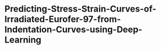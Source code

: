 # Predicting-Stress-Strain-Curves-of-Irradiated-Eurofer-97-from-Indentation-Curves-using-Deep-Learning
